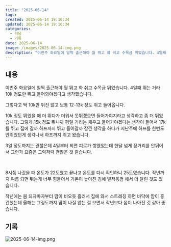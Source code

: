 ```yaml
---
title: "2025-06-14"
tags:
created: 2025-06-14 19:10:34
updated: 2025-06-14 19:10:34
categories:
  - 러닝
  - 기록
date: 2025-06-14
image: /images/2025-06-14-img.png
description: "이번주 화요일에 일찍 출근해야 월 뛰고 화 쉬고 수목금 뛰었습니다. 4일째 뛰는 거라 10k 정도만 뛰고 들어와야겠다고 생각했습니다. 그렇다고 딱 10k만 뛰진 않고 보통 12-13k 정도 뛰고 들어옵니다. 10k 정도 뛰었을 때 더 뛰다가 더워서 못뛰겠으면 들어가야지라고 생각하고 좀 "
---
```


## 내용

이번주 화요일에 일찍 출근해야 월 뛰고 화 쉬고 수목금 뛰었습니다. 4일째 뛰는 거라 10k 정도만 뛰고 들어와야겠다고 생각했습니다.

그렇다고 딱 10k만 뛰진 않고 보통 12-13k 정도 뛰고 들어옵니다.

10k 정도 뛰었을 때 더 뛰다가 더워서 못뛰겠으면 들어가야지라고 생각하고 좀 더 뛰었습니다. 그렇게 15k 정도 뛰니까 평일 거리는 채우고 들어가야겠다는 생각이 들어서 17k를 뛰고 집에 갈까 하프까지 뛰고 들어갈까 잠깐 생각을 하다가 지난주에 하프를 한번도 안뛰었던게 생각나서 하프까지 뛰고 왔습니다.

3일 정도까지는 괜찮은데 4일부터 되면 피로가 쌓였었는데 한달 넘게 장거리를 안뛰어서 그런가 요즘은 그럭저럭 괜찮은 것 같습니다.

 

8시쯤 나갔을 때 온도가 22도였고 끝나고 온도를 다시 확인하니 25도였습니다. 작년까지 여름 되면 뛰는게 너무 힘들어서 기온이 높아진 김에 열적응겸 해서 더 달린 것도 있습니다.

작년에는 봄 되자마자부터 땀이 비오듯 흘러서 집에 와서 스트레칭 하면 바닥에 땀이 흥건했는데 올해는 그정도까지 땀이 나질 않는 걸 보면서 작년보다 몸이 나아진 것 같아 좋습니다.

## 기록

 
 ![2025-06-14-img.png](/images/2025-06-14-img.png)
